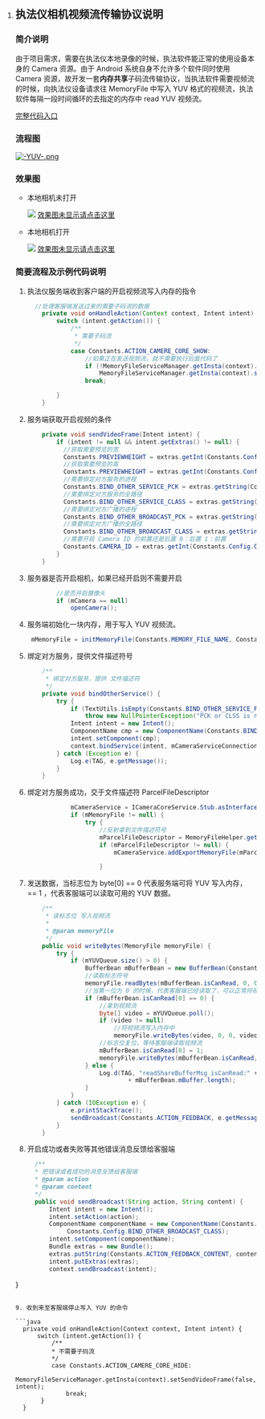 1. ## 执法仪相机视频流传输协议说明

   ### 简介说明

   由于项目需求，需要在执法仪本地录像的时候，执法软件能正常的使用设备本身的 Camera 资源。由于 Android 系统自身不允许多个软件同时使用 Camera 资源，故开发一套**内存共享**子码流传输协议，当执法软件需要视频流的时候，向执法仪设备请求往 MemoryFile 中写入 YUV 格式的视频流，执法软件每隔一段时间循环的去指定的内存中 read YUV 视频流。

   [完整代码入口](<https://github.com/yangkun19921001/MemoryFileWriteBytesYUV>)

   ### 流程图

   [![-YUV-.png](https://s3.ax2x.com/2019/08/16/-YUV-.png)](https://free.imgsha.com/i/DRnxN)

   ### 效果图

   - 本地相机未打开

     ![](<https://ws3.sinaimg.cn/large/005BYqpgly1g41qnz1nlig309y0lce89.jpg?referrer=https://cdn.sinaimg.cn.52ecy.cn>)
	 [效果图未显示请点击这里](<https://ws3.sinaimg.cn/large/005BYqpgly1g41qnz1nlig309y0lce89.jpg?referrer=https://cdn.sinaimg.cn.52ecy.cn>)

   - 本地相机打开

     ![](<https://ws3.sinaimg.cn/large/005BYqpgly1g3m75vcjohg30b60mw1l5.jpg?referrer=https://cdn.sinaimg.cn.52ecy.cn>)
	 [效果图未显示请点击这里](https://ws3.sinaimg.cn/large/005BYqpgly1g3m75vcjohg30b60mw1l5.jpg?referrer=https://cdn.sinaimg.cn.52ecy.cn)

   ### 简要流程及示例代码说明

   1. 执法仪服务端收到客户端的开启视频流写入内存的指令

      ```java /**
      	//处理客服端发送过来的需要子码流的数据
          private void onHandleAction(Context context, Intent intent) {
              switch (intent.getAction()) {
                  /**
                   * 需要子码流
                   */
                  case Constants.ACTION_CAMERE_CORE_SHOW:
                      //如果正在发送视频流，就不需要执行后面代码了
                      if (!MemoryFileServiceManager.getInsta(context).isSendVideoFrame())
                          MemoryFileServiceManager.getInsta(context).setSendVideoFrame(true, intent);
                      break;
      
              }
          }
      ```

      

   2. 服务端获取开启视频的条件

      ```java
          private void sendVideoFrame(Intent intent) {
              if (intent != null && intent.getExtras() != null) {
                //获取需要预览的宽
                Constants.PREVIEWHEIGHT = extras.getInt(Constants.Config.PREVIEW_WIDTH, 1280);
                //获取需要预览的高
                Constants.PREVIEWHEIGHT = extras.getInt(Constants.Config.PREVIEW_HEIGHT, 720);
                //需要绑定对方服务的进程
                Constants.BIND_OTHER_SERVICE_PCK = extras.getString(Constants.Config.BIND_OTHER_SERVICE_PCK, "");
                //需要绑定对方服务的全路径
                Constants.BIND_OTHER_SERVICE_CLASS = extras.getString(Constants.Config.BIND_OTHER_SERVICE_CLASS, "");
                //需要绑定对方广播的进程
                Constants.BIND_OTHER_BROADCAST_PCK = extras.getString(Constants.Config.BIND_OTHER_BROADCAST_PCK, "");
                //需要绑定对方广播的全路径
                Constants.BIND_OTHER_BROADCAST_CLASS = extras.getString(Constants.Config.BIND_OTHER_BROADCAST_CLASS, "");
                //需要开启 Camera ID 的前置还是后置 0：后置 1：前置
                Constants.CAMERA_ID = extras.getInt(Constants.Config.CAMERA_ID, 0);
              }
          }
      ```

   3. 服务器是否开启相机，如果已经开启则不需要开启

      ```java
              //是否开启摄像头
              if (mCamera == null)
                  openCamera();
      ```

   4. 服务端初始化一块内存，用于写入 YUV 视频流。

      ```java
       mMemoryFile = initMemoryFile(Constants.MEMORY_FILE_NAME, Constants.MEMORY_SIZE);
      ```

   5. 绑定对方服务，提供文件描述符号

      ```java
          /**
           * 绑定对方服务，提供 文件描述符
           */
          private void bindOtherService() {
              try {
                  if (TextUtils.isEmpty(Constants.BIND_OTHER_SERVICE_PCK) || TextUtils.isEmpty(Constants.BIND_OTHER_SERVICE_CLASS))
                      throw new NullPointerException("PCK or CLSS is null ?");
                  Intent intent = new Intent();
                  ComponentName cmp = new ComponentName(Constants.BIND_OTHER_SERVICE_PCK, Constants.BIND_OTHER_SERVICE_CLASS);
                  intent.setComponent(cmp);
                  context.bindService(intent, mCameraServiceConnection, Context.BIND_AUTO_CREATE);
              } catch (Exception e) {
                  Log.e(TAG, e.getMessage());
              }
          }
      ```

   6. 绑定对方服务成功，交于文件描述符 ParcelFileDescriptor

      ```java
                  mCameraService = ICameraCoreService.Stub.asInterface(binder);
                  if (mMemoryFile != null) {
                      try {
                          //反射拿到文件描述符号
                          mParcelFileDescriptor = MemoryFileHelper.getParcelFileDescriptor(mMemoryFile);
                          if (mParcelFileDescriptor != null) {
                              mCameraService.addExportMemoryFile(mParcelFileDescriptor, Constants.PREVIEWWIDTH, Constants.PREVIEWHEIGHT, Constants.MEMORY_SIZE);
      
                          }
      ```

   7. 发送数据，当标志位为 byte[0] == 0 代表服务端可将 YUV 写入内存， == 1 ，代表客服端可以读取可用的 YUV 数据。

      ```java
          /**
           * 读标志位 写入视频流
           *
           * @param memoryFile
           */
          public void writeBytes(MemoryFile memoryFile) {
              try {
                  if (mYUVQueue.size() > 0) {
                      BufferBean mBufferBean = new BufferBean(Constants.BUFFER_SIZE);
                      //读取标志符号
                      memoryFile.readBytes(mBufferBean.isCanRead, 0, 0, 1);
                      //当第一位为 0 的时候，代表客服端已经读取了，可以正常将视频流写入内存中
                      if (mBufferBean.isCanRead[0] == 0) {
                          //拿到视频流
                          byte[] video = mYUVQueue.poll();
                          if (video != null)
                              //将视频流写入内存中
                              memoryFile.writeBytes(video, 0, 0, video.length);
                          //标志位复位，等待客服端读取视频流
                          mBufferBean.isCanRead[0] = 1;
                          memoryFile.writeBytes(mBufferBean.isCanRead, 0, 0, 1);
                      } else {
                          Log.d(TAG, "readShareBufferMsg isCanRead:" + mBufferBean.isCanRead[0] + ";length:"
                                  + mBufferBean.mBuffer.length);
                      }
                  }
              } catch (IOException e) {
                  e.printStackTrace();
                  sendBroadcast(Constants.ACTION_FEEDBACK, e.getMessage());
              }
          }
      ```

   8. 开启成功或者失败等其他错误消息反馈给客服端

      ```java
        /**
        * 把错误或者成功的消息反馈给客服端
        * @param action
        * @param content
        */
        public void sendBroadcast(String action, String content) {
            Intent intent = new Intent();
            intent.setAction(action);
            ComponentName componentName = new ComponentName(Constants.Config.BIND_OTHER_BROADCAST_PCK,
                 Constants.Config.BIND_OTHER_BROADCAST_CLASS);
            intent.setComponent(componentName);
            Bundle extras = new Bundle();
            extras.putString(Constants.ACTION_FEEDBACK_CONTENT, content);
            intent.putExtras(extras);
            context.sendBroadcast(intent);
    }
      ```

   9. 收到来至客服端停止写入 YUV 的命令

      ```java
        private void onHandleAction(Context context, Intent intent) {
            switch (intent.getAction()) {
                /**
                * 不需要子码流
                */
                case Constants.ACTION_CAMERE_CORE_HIDE:
                        MemoryFileServiceManager.getInsta(context).setSendVideoFrame(false, intent);
                    break;
             }
        }

      ```

      
